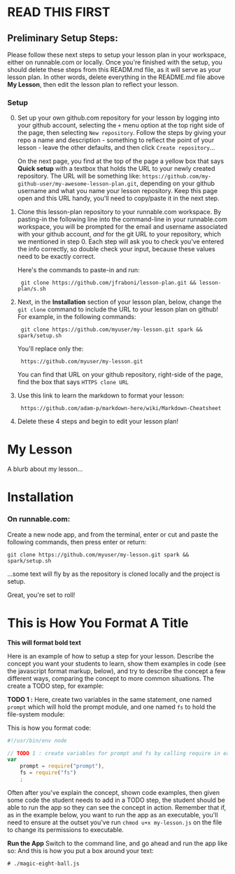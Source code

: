 # READ THIS FIRST

## Preliminary Setup Steps:

Please follow these next steps to setup your lesson plan in your workspace, either on runnable.com or locally.  Once you're finished with the setup, you should delete these steps from this READM.md file, as it will serve as your lesson plan.  In other words, delete everything in the README.md file above **My Lesson**, then edit the lesson plan to reflect your lesson.

### Setup

0. Set up your own github.com repository for your lesson by logging into your github account, selecting the `+` menu option at the top right side of the page, then selecting `New repository`.  Follow the steps by giving your repo a name and description - something to reflect the point of your lesson - leave the other defaults, and then click `Create repository`...

    On the next page, you find at the top of the page a yellow box that says **Quick setup** with a textbox that holds the URL to your newly created repository.  The URL will be something like: `https://github.com/my-github-user/my-awesome-lesson-plan.git`, depending on your github username and what you name your lesson repository.  Keep this page open and this URL handy, you'll need to copy/paste it in the next step. 

1. Clone this lesson-plan repository to your runnable.com workspace.  By pasting-in the following line into the command-line in your runnable.com workspace, you will be prompted for the email and username associated with your github account, _and_ for the git URL to your repository, which we mentioned in step 0.  Each step will ask you to check you've entered the info correctly, so double check your input, because these values need to be exactly correct.

    Here's the commands to paste-in and run:

        git clone https://github.com/jfraboni/lesson-plan.git && lesson-plan/s.sh

2. Next, in the **Installation** section of your lesson plan, below, change the `git clone` command to include the URL to your lesson plan on github!  For example, in the following commands:

        git clone https://github.com/myuser/my-lesson.git spark && spark/setup.sh

    You'll replace only the:

        https://github.com/myuser/my-lesson.git

    You can find that URL on your github repository, right-side of the page, find the box that says `HTTPS clone URL`

3. Use this link to learn the markdown to format your lesson:

        https://github.com/adam-p/markdown-here/wiki/Markdown-Cheatsheet

4. Delete these 4 steps and begin to edit your lesson plan!



My Lesson
=======================
A blurb about my lesson...

# Installation

### On runnable.com:
Create a new node app, and from the terminal, enter or cut and paste the following commands, then press enter or return:
    
    git clone https://github.com/myuser/my-lesson.git spark && spark/setup.sh
    
...some text will fly by as the repository is cloned locally and the project is setup.

Great, you're set to roll!


# This is How You Format A Title

**This will format bold text**

Here is an example of how to setup a step for your lesson.  Describe the concept you want your students to learn, show them examples in code (see the javascript format markup, below), and try to describe the concept a few different ways, comparing the concept to more common situations.  The create a TODO step, for example:

**TODO 1 :** Here, create two variables in the same statement, one named `prompt` which will hold the prompt module, and one named `fs` to hold the file-system module:

This is how you format code:
```javascript
#!/usr/bin/env node

// TODO 1 : create variables for prompt and fs by calling require in each respective module:
var 
    prompt = require("prompt"),
    fs = require("fs")
    ;
```

Often after you've explain the concept, shown code examples, then given some code the student needs to add in a TODO step, the student should be able to run the app so they can see the concept in action.  Remember that if, as in the example below, you want to run the app as an executable, you'll need to ensure at the outset you've run `chmod u+x my-lesson.js` on the file to change its permissions to executable. 

**Run the App** Switch to the command line, and go ahead and run the app like so:
And this is how you put a box around your text:

    # ./magic-eight-ball.js